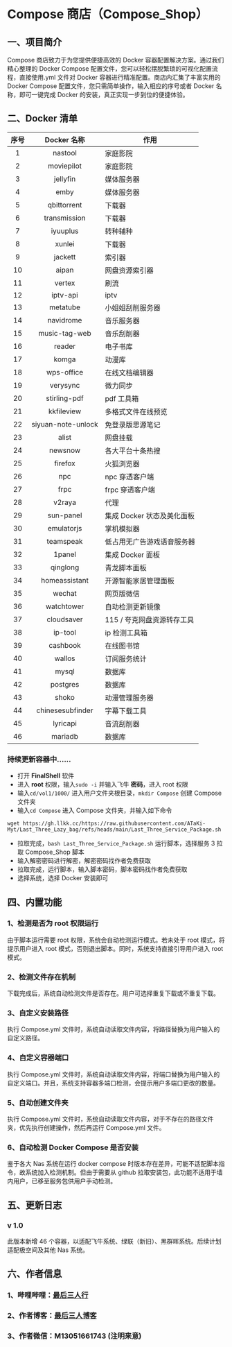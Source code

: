 # Compose 商店（Compose_Shop）
## 一、项目简介
Compose 商店致力于为您提供便捷高效的 Docker 容器配置解决方案。通过我们精心整理的 Docker Compose 配置文件，您可以轻松摆脱繁琐的可视化配置流程，直接使用.yml 文件对 Docker 容器进行精准配置。商店内汇集了丰富实用的 Docker Compose 配置文件，您只需简单操作，输入相应的序号或者 Docker 名称，即可一键完成 Docker 的安装，真正实现一步到位的便捷体验。

## 二、Docker 清单
| 序号 | Docker 名称 | 作用 |
| :---: | :---: | --- |
| 1 | nastool | 家庭影院 |
| 2 | moviepilot | 家庭影院 |
| 3 | jellyfin | 媒体服务器 |
| 4 | emby | 媒体服务器 |
| 5 | qbittorrent | 下载器 |
| 6 | transmission | 下载器 |
| 7 | iyuuplus | 转种辅种 |
| 8 | xunlei | 下载器 |
| 9 | jackett | 索引器 |
| 10 | aipan | 网盘资源索引器 |
| 11 | vertex | 刷流 |
| 12 | iptv-api | iptv |
| 13 | metatube | 小姐姐刮削服务器 |
| 14 | navidrome | 音乐服务器 |
| 15 | music-tag-web | 音乐刮削器 |
| 16 | reader | 电子书库 |
| 17 | komga | 动漫库 |
| 18 | wps-office | 在线文档编辑器 |
| 19 | verysync | 微力同步 |
| 20 | stirling-pdf | pdf 工具箱 |
| 21 | kkfileview | 多格式文件在线预览 |
| 22 | siyuan-note-unlock | 免登录版思源笔记 |
| 23 | alist | 网盘挂载 |
| 24 | newsnow | 各大平台十条热搜 |
| 25 | firefox | 火狐浏览器 |
| 26 | npc | npc 穿透客户端 |
| 27 | frpc | frpc 穿透客户端 |
| 28 | v2raya | 代理 |
| 29 | sun-panel | 集成 Docker 状态及美化面板 |
| 30 | emulatorjs | 掌机模拟器 |
| 31 | teamspeak | 低占用无广告游戏语音服务器 |
| 32 | 1panel | 集成 Docker 面板 |
| 33 | qinglong | 青龙脚本面板 |
| 34 | homeassistant | 开源智能家居管理面板 |
| 35 | wechat | 网页版微信 |
| 36 | watchtower | 自动检测更新镜像 |
| 37 | cloudsaver | 115 / 夸克网盘资源转存工具 |
| 38 | ip-tool | ip 检测工具箱 |
| 39 | cashbook | 在线图书馆 |
| 40 | wallos | 订阅服务统计 |
| 41 | mysql | 数据库 |
| 42 | postgres | 数据库 |
| 43 | shoko | 动漫管理服务器 |
| 44 | chinesesubfinder | 字幕下载工具 |
| 45 | lyricapi | 音流刮削器 |
| 46 | mariadb | 数据库 |
### 持续更新容器中......

* 打开 **FinalShell** 软件
* 进入 **root** 权限，输入`sudo -i` 并输入飞牛 **密码**，进入 root 权限
* 输入`cd/vol1/1000/` 进入用户文件夹根目录，`mkdir Compose` 创建 Compose 文件夹
* 输入`cd Compose` 进入 Compose 文件夹，并输入如下命令

```
wget https://gh.llkk.cc/https://raw.githubusercontent.com/ATaKi-Myt/Last_Three_Lazy_bag/refs/heads/main/Last_Three_Service_Package.sh
```

* 拉取完成，`bash Last_Three_Service_Package.sh` 运行脚本，选择服务 3 拉取 Compose\_Shop 脚本
* 输入解密密码进行解密，解密密码找作者免费获取
* 拉取完成，运行脚本，输入脚本密码，脚本密码找作者免费获取
* 选择系统，选择 Docker 安装即可
  
## 四、内置功能
### 1、检测是否为 root 权限运行
由于脚本运行需要 root 权限，系统会自动检测运行模式。若未处于 root 模式，将提示用户进入 root 模式，否则退出脚本。同时，系统支持直接引导用户进入 root 模式。
### 2、检测文件存在机制
下载完成后，系统自动检测文件是否存在。用户可选择重复下载或不重复下载。
### 3、自定义安装路径
执行 Compose.yml 文件时，系统自动读取文件内容，将路径替换为用户输入的自定义路径。
### 4、自定义容器端口
执行 Compose.yml 文件时，系统自动读取文件内容，将端口替换为用户输入的自定义端口。并且，系统支持容器多端口检测，会提示用户多端口更改的数量。
### 5、自动创建文件夹
执行 Compose.yml 文件时，系统自动读取文件内容，对于不存在的路径文件夹，优先执行创建操作，然后再运行 Compose.yml 文件。
### 6、自动检测 Docker Compose 是否安装
鉴于各大 Nas 系统在运行 docker compose 时版本存在差异，可能不适配脚本指令，故系统加入检测机制。但由于需要从 github 拉取安装包，此功能不适用于墙内用户，已移至服务包供用户手动检测。
## 五、更新日志
### v 1.0
此版本新增 46 个容器，以适配飞牛系统、绿联（新旧）、黑群晖系统。后续计划适配极空间及其他 Nas 系统。
## 六、作者信息
### 1、哔哩哔哩：[最后三人行](https://space.bilibili.com/3546844344879871?spm_id_from=333.1007.0.0)
### 2、作者博客：[最后三人博客](https://bk.010322.xyz/)
### 3、作者微信：M13051661743 (注明来意)
